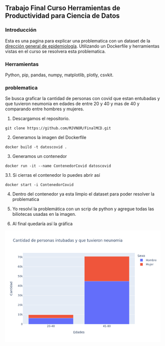 ## Trabajo Final Curso Herramientas de Productividad para Ciencia de Datos

### Introducción 
Esta es una pagina para explicar una problematica con un dataset de la [dirección general de epidemiología](https://www.gob.mx/salud/documentos/datos-abiertos-152127). Utilizando un Dockerfile y herramientas vistas en el curso se resolvera esta problematica.

### Herramientas

Python, pip, pandas, numpy, matplotlib, plotly, csvkit.

### problematica
Se busca graficar la cantidad de personas con covid que estan entubadas y que tuvieron neumonia en edades de entre 20 y 40 y mas de 40 y comparando entre hombres y mujeres.

1. Descargamos el repositorio.
```
git clone https://github.com/MJVNOR/FinalMCD.git
```
2. Generamos la imagen del Dockerfile
```
docker build -t datoscovid .
```
3. Generamos un contenedor
```
docker run -it --name ContenedorCovid datoscovid
```
  3.1. Si cierras el contenedor lo puedes abrir así
  ```
  docker start -i ContenedorCovid
  ```
 4. Dentro del contenedor ya esta limpio el dataset para poder resolver la problematica
 
 5. Yo resolví la problemática con un scrip de python y agregue todas las biliotecas usadas en la imagen.
 
 6. Al final quedaría así la gráfica 

![Image](./documentos/fig1.png)
